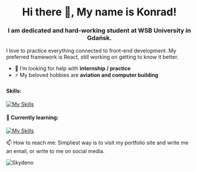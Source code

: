 <h1 align="center">Hi there 👋, My name is Konrad!</h1>
<h3 align="center">I am dedicated and hard-working student at WSB University in Gdańsk.</h3>
I love to practice everything connected to front-end development. My preferred framework is React, still working on getting to know it better.

- 🤝 I’m looking for help with **internship / practice**
- ⚡ My beloved hobbies are **aviation and computer building**

#### Skills: 
[![My Skills](https://skills.thijs.gg/icons?i=js,html,css,react)](https://skills.thijs.gg)

#### 🌱 Currently learning:
[![My Skills](https://skills.thijs.gg/icons?i=nextjs,tailwind)](https://skills.thijs.gg)

📫 How to reach me: Simpliest way is to visit my portfolio site and write me an email, or write to me on social media. 

<p>
  <img align="center" src="https://github-readme-stats.vercel.app/api/top-langs?username=Skydeno&show_icons=true&locale=en&layout=compact"   alt="Skydeno" />
</p>


